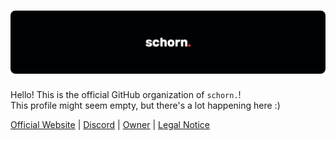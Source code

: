 # <a href="https://schorn.md/"><img src="./images/banner.png" alt="schorn. banner" style="border-radius:8px"></a>

Hello! This is the official GitHub organization of `schorn.`!  
This profile might seem empty, but there's a lot happening here :)

[Official Website](https://schorn.md/) | [Discord](https://schorn.md/discord) | [Owner](https://github.com/maurxce/) | [Legal Notice](https://schorn.md/legal/)
